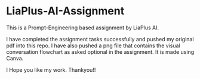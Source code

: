 # LiaPlus-AI-Assignment
This is a Prompt-Engineering based assignment by LiaPlus AI.

I have completed the assignment tasks successfully and pushed my original pdf into this repo. 
I have also pushed a png file that contains the visual conversation flowchart as asked optional in the assignment. It is made using Canva.

I Hope you like my work. Thankyou!!
